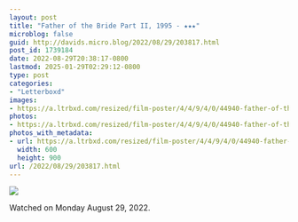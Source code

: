 ```yaml
---
layout: post
title: "Father of the Bride Part II, 1995 - ★★★"
microblog: false
guid: http://davids.micro.blog/2022/08/29/203817.html
post_id: 1739184
date: 2022-08-29T20:38:17-0800
lastmod: 2025-01-29T02:29:12-0800
type: post
categories:
- "Letterboxd"
images:
- https://a.ltrbxd.com/resized/film-poster/4/4/9/4/0/44940-father-of-the-bride-part-ii-0-600-0-900-crop.jpg?v=b2bde5f7fe
photos:
- https://a.ltrbxd.com/resized/film-poster/4/4/9/4/0/44940-father-of-the-bride-part-ii-0-600-0-900-crop.jpg?v=b2bde5f7fe
photos_with_metadata:
- url: https://a.ltrbxd.com/resized/film-poster/4/4/9/4/0/44940-father-of-the-bride-part-ii-0-600-0-900-crop.jpg?v=b2bde5f7fe
  width: 600
  height: 900
url: /2022/08/29/203817.html
---
```

<p><img src="https://a.ltrbxd.com/resized/film-poster/4/4/9/4/0/44940-father-of-the-bride-part-ii-0-600-0-900-crop.jpg?v=b2bde5f7fe"/></p> <p>Watched on Monday August 29, 2022.</p>
